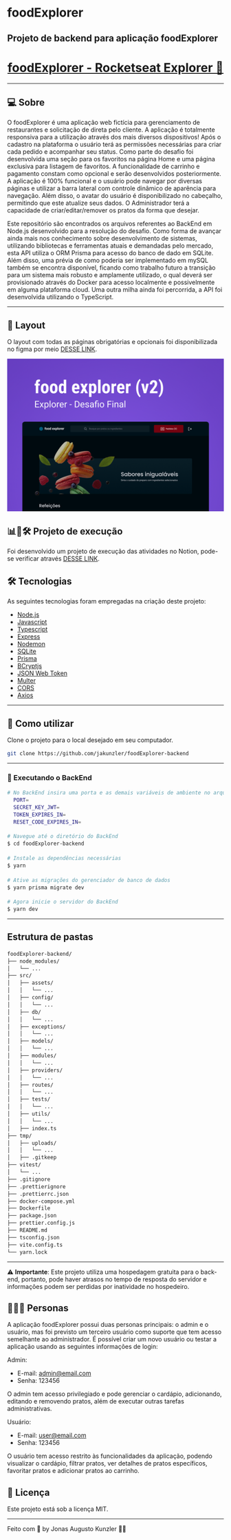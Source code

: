 # foodExplorer

## Projeto de backend para aplicação foodExplorer

<p align="center">
  <h1 align="center"><a href="#">foodExplorer - Rocketseat Explorer 🚀 </a></h1>
</p>

___

## 💻 Sobre

O foodExplorer é uma aplicação web fictícia para gerenciamento de restaurantes e solicitação de direta pelo cliente. A aplicação é totalmente responsiva para a utilização através dos mais diversos dispositivos! Após o cadastro na plataforma o usuário terá as permissões necessárias para criar cada pedido e acompanhar seu status. Como parte do desafio foi desenvolvida uma seção para os favoritos na página Home e uma página exclusiva para listagem de favoritos. A funcionalidade de carrinho e pagamento constam como opcional e serão desenvolvidos posteriormente. A aplicação é 100% funcional e o usuário pode navegar por diversas páginas e utilizar a barra lateral com controle dinâmico de aparência para navegação. Além disso, o avatar do usuário é disponibilizado no cabeçalho, permitindo que este atualize seus dados. O Administrador terá a capacidade de criar/editar/remover os pratos da forma que desejar.

Este repositório são encontrados os arquivos referentes ao BackEnd em Node.js desenvolvido para a resolução do desafio. Como forma de avançar ainda mais nos conhecimento sobre desenvolvimento de sistemas, utilizando bibliotecas e ferramentas atuais e demandadas pelo mercado, esta API utiliza o ORM Prisma para acesso do banco de dado em SQLite. Além disso, uma prévia de como poderia ser implementado em mySQL também se encontra disponível, ficando como trabalho futuro a transição para um sistema mais robusto e amplamente utilizado, o qual deverá ser provisionado através do Docker para acesso localmente e possivelmente em alguma plataforma cloud. Uma outra milha ainda foi percorrida, a API foi desenvolvida utilizando o TypeScript.

___

## 🎨 Layout

O layout com todas as páginas obrigatórias e opcionais foi disponibilizada no figma por meio [DESSE LINK](https://www.figma.com/file/LOMJWIopGI0VwmAU9aT2YS/food-explorer-v2?node-id=201-1532&t=zm3uJVZpfRMLBSLd-0).

![Alt text](src/assets/advertisement/Capa.png)

## 📊📂🛠️ Projeto de execução

Foi desenvolvido um projeto de execução das atividades no Notion, pode-se verificar através [DESSE LINK](https://tremendous-mum-29f.notion.site/38b6fb43468a4aa4a042ac6b5c54fa5d?v=1f969ed94b7244db98ba7e2d0d51f704).

## 🛠 Tecnologias

As seguintes tecnologias foram empregadas na criação deste projeto:

- [Node.js](https://nodejs.org/en/)
- [Javascript](https://developer.mozilla.org/pt-BR/docs/Web/JavaScript)
- [Typescript](https://www.typescriptlang.org/pt/)
- [Express](https://expressjs.com)
- [Nodemon](https://nodemon.io/)
- [SQLite](https://www.sqlite.org/index.html)
- [Prisma](https://www.prisma.io/)
- [BCryptjs](https://www.npmjs.com/package/bcryptjs)
- [JSON Web Token](https://www.npmjs.com/package/jsonwebtoken)
- [Multer](https://www.npmjs.com/package/multer)
- [CORS](https://www.npmjs.com/package/cors)
- [Axios](https://www.npmjs.com/package/axios)

___

## 🚀 Como utilizar

Clone o projeto para o local desejado em seu computador.

```bash
git clone https://github.com/jakunzler/foodExplorer-backend
```

___

### 🚧 Executando o BackEnd

```bash
# No BackEnd insira uma porta e as demais variáveis de ambiente no arquivo .env vazio
  PORT=
  SECRET_KEY_JWT=
  TOKEN_EXPIRES_IN=
  RESET_CODE_EXPIRES_IN=

# Navegue até o diretório do BackEnd
$ cd foodExplorer-backend

# Instale as dependências necessárias
$ yarn

# Ative as migrações do gerenciador de banco de dados
$ yarn prisma migrate dev

# Agora inicie o servidor do BackEnd
$ yarn dev
```

___

## Estrutura de pastas

```markdown
foodExplorer-backend/
├── node_modules/
│   └── ...
├── src/
│   ├── assets/
│   │   └── ...
│   ├── config/
│   │   └── ...
│   ├── db/
│   │   └── ...
│   ├── exceptions/
│   │   └── ...
│   ├── models/
│   │   └── ...
│   ├── modules/
│   │   └── ...
│   ├── providers/
│   │   └── ...
│   ├── routes/
│   │   └── ...
│   ├── tests/
│   │   └── ...
│   ├── utils/
│   │   └── ...
│   ├── index.ts
├── tmp/
│   ├── uploads/
│   │   └── ...
│   ├── .gitkeep
├── vitest/
│   └── ...
├── .gitignore
├── .prettierignore
├── .prettierrc.json
├── docker-compose.yml
├── Dockerfile
├── package.json
├── prettier.config.js
├── README.md
├── tsconfig.json
├── vite.config.ts
└── yarn.lock
```

___

⚠️ **Importante**: Este projeto utiliza uma hospedagem gratuita para o back-end, portanto, pode haver atrasos no tempo de resposta do servidor e informações podem ser perdidas por inatividade no hospedeiro.

## 👩🏾‍💻 Personas

A aplicação foodExplorer possui duas personas principais: o admin e o usuário, mas foi previsto um terceiro usuário como suporte que tem acesso semelhante ao administrador. É possível criar um novo usuário ou testar a aplicação usando as seguintes informações de login:

Admin:

- E-mail: <admin@email.com>
- Senha: 123456

O admin tem acesso privilegiado e pode gerenciar o cardápio, adicionando, editando e removendo pratos, além de executar outras tarefas administrativas.

Usuário:

- E-mail: <user@email.com>
- Senha: 123456

O usuário tem acesso restrito às funcionalidades da aplicação, podendo visualizar o cardápio, filtrar pratos, ver detalhes de pratos específicos, favoritar pratos e adicionar pratos ao carrinho.

## 📝 Licença

Este projeto está sob a licença MIT.

___

Feito com 💜 by Jonas Augusto Kunzler 👋🏾
